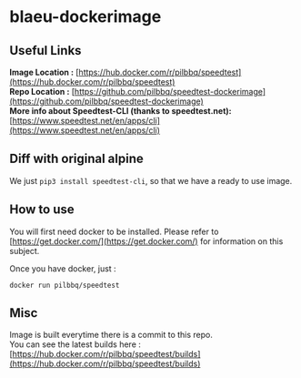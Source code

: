 # blaeu-dockerimage

## Useful Links
**Image Location :** [https://hub.docker.com/r/pilbbq/speedtest](https://hub.docker.com/r/pilbbq/speedtest)<br/>
**Repo Location :** [https://github.com/pilbbq/speedtest-dockerimage](https://github.com/pilbbq/speedtest-dockerimage)<br/>
**More info about Speedtest-CLI (thanks to speedtest.net):** [https://www.speedtest.net/en/apps/cli](https://www.speedtest.net/en/apps/cli)

## Diff with original alpine
We just `pip3 install speedtest-cli`, so that we have a ready to use image.

## How to use
You will first need docker to be installed. Please refer to [https://get.docker.com/](https://get.docker.com/) for information on this subject.

Once you have docker, just :

	docker run pilbbq/speedtest

## Misc
Image is built everytime there is a commit to this repo.<br/>
You can see the latest builds here : [https://hub.docker.com/r/pilbbq/speedtest/builds](https://hub.docker.com/r/pilbbq/speedtest/builds)
